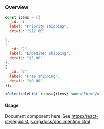 ### Overview

```jsx noeditor
const items = [{
  _id: "1",
  label: "Priority shipping",
  detail: "$12.00"

},
{
  _id: "2",
  label: "Expedited shipping",
  detail: "$5.00"
},
{
  _id: "3",
  label: "Free shipping",
  detail: "$0.00"
}];

<SelectableList items={items} name="Form"/>
```

#### Usage

Document component here. See https://react-styleguidist.js.org/docs/documenting.html